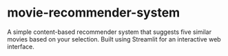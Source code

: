 # movie-recommender-system
A simple content-based recommender system that suggests five similar movies based on your selection. Built using Streamlit for an interactive web interface.
